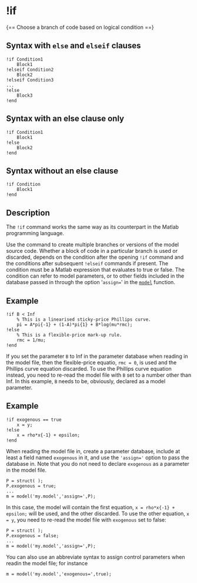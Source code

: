 # !if

{== Choose a branch of code based on logical condition ==}

## Syntax with `else` and `elseif` clauses

    !if Condition1
        Block1
    !elseif Condition2
        Block2
    !elseif Condition3
    ...
    !else
        Block3
    !end

## Syntax with an else clause only

    !if Condition1
        Block1
    !else
        Block2
    !end

## Syntax without an else clause

    !if Condition
        Block1
    !end

## Description

The `!if` command works the same way as its
counterpart in the Matlab programming language.

Use the command to create multiple branches or versions of
the model source code. Whether a block of code in a particular branch is used or
discarded, depends on the condition after the opening `!if` command and
the conditions after subsequent `!elseif` commands if present. The
condition must be a Matlab expression that evaluates to true or false.
The condition can refer to model parameters, or to other fields included
in the database passed in through the option '`assign=`' in the
[`model`](model/model) function.

## Example

    !if B < Inf
        % This is a linearised sticky-price Phillips curve.
        pi = A*pi{-1} + (1-A)*pi{1} + B*log(mu*rmc);
    !else
        % This is a flexible-price mark-up rule.
        rmc = 1/mu;
    !end

If you set the parameter `B` to Inf in the parameter database when
reading in the model file, then the flexible-price equatio, `rmc = 0`, is
used and the Phillips curve equation discarded. To use the Phillips curve
equation instead, you need to re-read the model file with `B` set to a
number other than Inf. In this example, `B` needs to be, obviously,
declared as a model parameter.

## Example

    !if exogenous == true
        x = y;
    !else
        x = rho*x{-1} + epsilon;
    !end

When reading the model file in, create a parameter database, include at
least a field named `exogenous` in it, and use the `'assign='` option
to pass the database in. Note that you do not need to declare
`exogenous` as a parameter in the model file.

    P = struct( );
    P.exogenous = true;
    ...
    m = model('my.model','assign=',P);

In this case, the model will contain the first equation, `x = rho*x{-1} +
epsilon;` will be used, and the other discarded. To use the other
equation, `x = y`, you need to re-read the model file with
`exogenous` set to false:

    P = struct( );
    P.exogenous = false;
    ...
    m = model('my.model','assign=',P);

You can also use an abbreviate syntax to assign control parameters when
readin the model file; for instance

    m = model('my.model','exogenous=',true);




